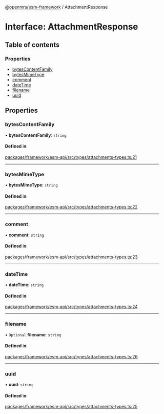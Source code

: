 [@openmrs/esm-framework](../API.md) / AttachmentResponse

# Interface: AttachmentResponse

## Table of contents

### Properties

- [bytesContentFamily](AttachmentResponse.md#bytescontentfamily)
- [bytesMimeType](AttachmentResponse.md#bytesmimetype)
- [comment](AttachmentResponse.md#comment)
- [dateTime](AttachmentResponse.md#datetime)
- [filename](AttachmentResponse.md#filename)
- [uuid](AttachmentResponse.md#uuid)

## Properties

### bytesContentFamily

• **bytesContentFamily**: `string`

#### Defined in

[packages/framework/esm-api/src/types/attachments-types.ts:21](https://github.com/openmrs/openmrs-esm-core/blob/main/packages/framework/esm-api/src/types/attachments-types.ts#L21)

___

### bytesMimeType

• **bytesMimeType**: `string`

#### Defined in

[packages/framework/esm-api/src/types/attachments-types.ts:22](https://github.com/openmrs/openmrs-esm-core/blob/main/packages/framework/esm-api/src/types/attachments-types.ts#L22)

___

### comment

• **comment**: `string`

#### Defined in

[packages/framework/esm-api/src/types/attachments-types.ts:23](https://github.com/openmrs/openmrs-esm-core/blob/main/packages/framework/esm-api/src/types/attachments-types.ts#L23)

___

### dateTime

• **dateTime**: `string`

#### Defined in

[packages/framework/esm-api/src/types/attachments-types.ts:24](https://github.com/openmrs/openmrs-esm-core/blob/main/packages/framework/esm-api/src/types/attachments-types.ts#L24)

___

### filename

• `Optional` **filename**: `string`

#### Defined in

[packages/framework/esm-api/src/types/attachments-types.ts:26](https://github.com/openmrs/openmrs-esm-core/blob/main/packages/framework/esm-api/src/types/attachments-types.ts#L26)

___

### uuid

• **uuid**: `string`

#### Defined in

[packages/framework/esm-api/src/types/attachments-types.ts:25](https://github.com/openmrs/openmrs-esm-core/blob/main/packages/framework/esm-api/src/types/attachments-types.ts#L25)
